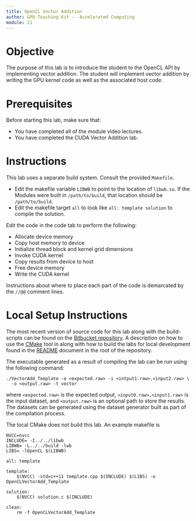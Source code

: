 ```yaml
---
title: OpenCL Vector Addition
author: GPU Teaching Kit -- Accelerated Computing
module: 21
---
```


# Objective
The purpose of this lab is to introduce the student to the OpenCL API by implementing vector addition. The student will implement vector addition by writing the GPU kernel code as well as the associated host code.

# Prerequisites
Before starting this lab, make sure that:
- You have completed all of the module video lectures.
- You have completed the CUDA Vector Addition lab.

# Instructions
This lab uses a separate build system. Consult the provided `Makefile`.
- Edit the makefile variable `LIBWB` to point to the location of `libwb.so`. If the Modules were built in `/path/to/build`, that location should be `/path/to/build`.
- Edit the makefile target `all` to look like `all: template solution` to compile the solution.

Edit the code in the code tab to perform the following:
- Allocate
 device memory
- Copy host memory to device
- Initialize thread block and kernel grid dimensions
- Invoke CUDA kernel
- Copy results from device to host
- Free device memory
- Write the CUDA kernel

Instructions about where to place each part of the code is demarcated by the `//@@` comment lines.

# Local Setup Instructions
The most recent version of source code for this lab along with the build-scripts can be found on the [Bitbucket repository](LINKTOLAB). A description on how to use the [CMake](https://cmake.org/) tool in along with how to build the labs for local development found in the [README](LINKTOREADME) document in the root of the repository.

The executable generated as a result of compiling the lab can be run using the following command:

```
./VectorAdd_Template -e <expected.raw> -i <intput1.raw>,<input2.raw> \
  -o <output.raw> -t vector
```

where `<expected.raw>` is the expected output, `<input0.raw>,<input1.raw>` is the input dataset, and `<output.raw>` is an optional path to store the results. The datasets can be generated using the dataset generator built as part of the compilation process.

The local CMake does not build this lab. An example makefile is

```{.bash}
NVCC=nvcc
INCLUDE= -I../../libwb
LIBWB= -L../../build -lwb
LIBS= -lOpenCL $(LIBWB)

all: template

template:
    $(NVCC) -std=c++11 template.cpp $(INCLUDE) $(LIBS) -o OpenCLVectorAdd_Template

solution:
    $(NVCC) solution.c $(INCLUDE)

clean:
    rm -f OpenCLVectorAdd_Template
```
